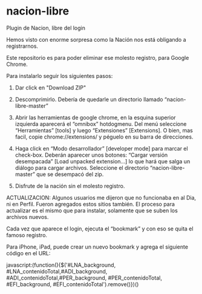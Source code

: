 nacion-libre
============

Plugin de Nacion, libre del login

Hemos visto con enorme sorpresa como la Nación nos está obligando a registrarnos.

Este repositorio es para poder eliminar ese molesto registro, para Google Chrome.

Para instalarlo seguir los siguientes pasos:

1. Dar click en "Download ZIP"

2. Descomprimirlo. Debería de quedarle un directorio llamado “nacion-libre-master”

3. Abrir las herramientas de google chrome, en la esquina superior izquierda aparecerá el 
   “omnibox” hotdogmenu. Del menú seleccione “Herramientas” [tools] y luego “Extensiones” 
   [Extensions]. O bien, mas facil, copie chrome://extensions/ y péguelo en su barra de 
   direcciones.

4. Haga click en “Modo desarrollador” [developer mode] para marcar el check-box. 
   Deberán aparecer unos botones: “Cargar versión desempacada” [Load unpacked extension…] 
   lo que hará que salga un diálogo para cargar archivos. Seleccione el directorio 
   “nacion-libre-master” que se desempacó del zip.

5. Disfrute de la nación sin el molesto registro.

ACTUALIZACION: Algunos usuarios me dijeron que no funcionaba en al Dia, ni en Perfil. 
Fueron agregados estos sitios también. El proceso para actualizar es el mismo que para 
instalar, solamente que se suben los archivos nuevos.

Cada vez que aparece el login, ejecuta el “bookmark” y con eso se quita el famoso 
registro.

Para iPhone, iPad, puede crear un nuevo bookmark y agrega el siguiente código en el URL:

javascript:(function(){$('#LNA_background, #LNA_contenidoTotal,#ADI_background, #ADI_contenidoTotal,#PER_background, #PER_contenidoTotal, #EFI_background, #EFI_contenidoTotal').remove()})()